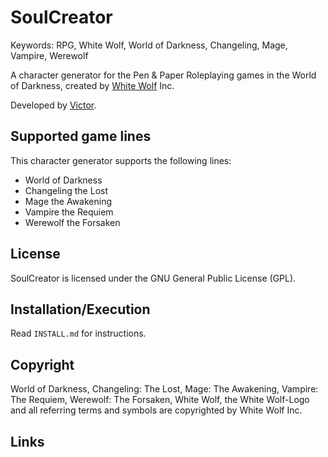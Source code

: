 # SoulCreator

Keywords: RPG, White Wolf, World of Darkness, Changeling, Mage, Vampire, Werewolf

A character generator for the Pen & Paper Roleplaying games in the World of Darkness, created by [White Wolf][] Inc.

Developed by [Victor](victor@caern.de).


## Supported game lines

This character generator supports the following lines:

* World of Darkness
* Changeling the Lost
* Mage the Awakening
* Vampire the Requiem
* Werewolf the Forsaken


## License

SoulCreator is licensed under the GNU General Public License (GPL).


## Installation/Execution

Read `INSTALL.md` for instructions.


## Copyright

World of Darkness, Changeling: The Lost, Mage: The Awakening, Vampire: The Requiem, Werewolf: The Forsaken, White Wolf, the White Wolf-Logo and all referring terms and symbols are copyrighted by White Wolf Inc.


## Links

[Code-Documentation]: http://goliathleviathan.github.com/SoulCreator/index.html
[White Wolf]: http://www.white-wolf.com/ 
[Caern]: http://www.caern.de/
